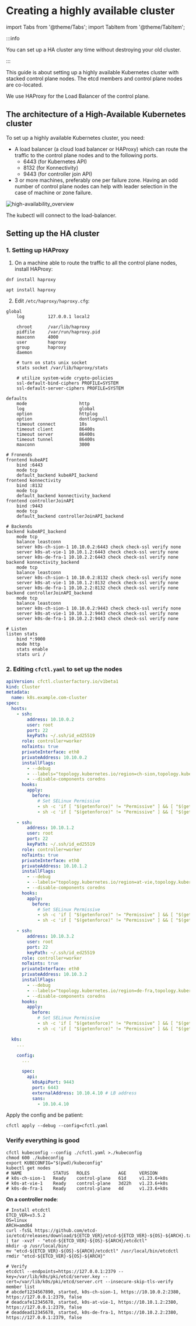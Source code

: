 # Creating a highly available cluster

import Tabs from '@theme/Tabs';
import TabItem from '@theme/TabItem';

:::info

You can set up a HA cluster any time without destroying your old cluster.

:::

This guide is about setting up a highly available Kubernetes cluster with stacked control plane nodes. The etcd members and control plane nodes are co-located.

We use HAProxy for the Load Balancer of the control plane.

## The architecture of a High-Available Kubernetes cluster

To set up a highly available Kubernetes cluster, you need:

- A load balancer (a cloud load balancer or HAProxy) which can route the traffic to the control plane nodes and to the following ports.
  - 6443 (for Kubernetes API)
  - 8132 (for Konnectivity)
  - 9443 (for controller join API)
- 3 or more machines, preferably one per failure zone. Having an odd number of control plane nodes can help with leader selection in the case of machine or zone failure.

<div style={{textAlign: 'center'}}>

![high-availability_overview](03-high-availability.assets/high-availability_overview.png#white-bg)

</div>

The kubectl will connect to the load-balancer.

## Setting up the HA cluster

### 1. Setting up HAProxy

1. On a machine able to route the traffic to all the control plane nodes, install HAProxy:

<Tabs groupId="os">
  <TabItem value="dnf" label="dnf" default>

```shell title="root@haproxy"
dnf install haproxy
```

  </TabItem>
  <TabItem value="apt" label="apt" default>

```shell title="root@haproxy"
apt install haproxy
```

  </TabItem>
</Tabs>

2. Edit `/etc/haproxy/haproxy.cfg`:

```properties title="/etc/haproxy/haproxy.cfg"
global
    log         127.0.0.1 local2

    chroot      /var/lib/haproxy
    pidfile     /var/run/haproxy.pid
    maxconn     4000
    user        haproxy
    group       haproxy
    daemon

    # turn on stats unix socket
    stats socket /var/lib/haproxy/stats

    # utilize system-wide crypto-policies
    ssl-default-bind-ciphers PROFILE=SYSTEM
    ssl-default-server-ciphers PROFILE=SYSTEM

defaults
    mode                    http
    log                     global
    option                  httplog
    option                  dontlognull
    timeout connect         10s
    timeout client          86400s
    timeout server          86400s
    timeout tunnel          86400s
    maxconn                 3000

# Fronends
frontend kubeAPI
    bind :6443
    mode tcp
    default_backend kubeAPI_backend
frontend konnectivity
    bind :8132
    mode tcp
    default_backend konnectivity_backend
frontend controllerJoinAPI
    bind :9443
    mode tcp
    default_backend controllerJoinAPI_backend

# Backends
backend kubeAPI_backend
    mode tcp
    balance leastconn
    server k0s-ch-sion-1 10.10.0.2:6443 check check-ssl verify none
    server k0s-at-vie-1 10.10.1.2:6443 check check-ssl verify none
    server k0s-de-fra-1 10.10.2.2:6443 check check-ssl verify none
backend konnectivity_backend
    mode tcp
    balance leastconn
    server k0s-ch-sion-1 10.10.0.2:8132 check check-ssl verify none
    server k0s-at-vie-1 10.10.1.2:8132 check check-ssl verify none
    server k0s-de-fra-1 10.10.2.2:8132 check check-ssl verify none
backend controllerJoinAPI_backend
    mode tcp
    balance leastconn
    server k0s-ch-sion-1 10.10.0.2:9443 check check-ssl verify none
    server k0s-at-vie-1 10.10.1.2:9443 check check-ssl verify none
    server k0s-de-fra-1 10.10.2.2:9443 check check-ssl verify none

# Listen
listen stats
    bind *:9000
    mode http
    stats enable
    stats uri /
```

### 2. Editing `cfctl.yaml` to set up the nodes

```yaml title="cfctl.yaml"
apiVersion: cfctl.clusterfactory.io/v1beta1
kind: Cluster
metadata:
  name: k8s.example.com-cluster
spec:
  hosts:
    - ssh:
        address: 10.10.0.2
        user: root
        port: 22
        keyPath: ~/.ssh/id_ed25519
      role: controller+worker
      noTaints: true
      privateInterface: eth0
      privateAddress: 10.10.0.2
      installFlags:
        - --debug
        - --labels="topology.kubernetes.io/region=ch-sion,topology.kubernetes.io/zone=ch-sion-1"
        - --disable-components coredns
      hooks:
        apply:
          before:
            # Set SELinux Permissive
            - sh -c 'if [ "$(getenforce)" != "Permissive" ] && [ "$(getenforce)" != "Disabled" ]; then sed -i s/^SELINUX=.*$/SELINUX=permissive/ /etc/selinux/config; fi'
            - sh -c 'if [ "$(getenforce)" != "Permissive" ] && [ "$(getenforce)" != "Disabled" ]; then setenforce 0; fi'

    - ssh:
        address: 10.10.1.2
        user: root
        port: 22
        keyPath: ~/.ssh/id_ed25519
      role: controller+worker
      noTaints: true
      privateInterface: eth0
      privateAddress: 10.10.1.2
      installFlags:
        - --debug
        - --labels="topology.kubernetes.io/region=at-vie,topology.kubernetes.io/zone=at-vie-1"
        - --disable-components coredns
      hooks:
        apply:
          before:
            # Set SELinux Permissive
            - sh -c 'if [ "$(getenforce)" != "Permissive" ] && [ "$(getenforce)" != "Disabled" ]; then sed -i s/^SELINUX=.*$/SELINUX=permissive/ /etc/selinux/config; fi'
            - sh -c 'if [ "$(getenforce)" != "Permissive" ] && [ "$(getenforce)" != "Disabled" ]; then setenforce 0; fi'

    - ssh:
        address: 10.10.3.2
        user: root
        port: 22
        keyPath: ~/.ssh/id_ed25519
      role: controller+worker
      noTaints: true
      privateInterface: eth0
      privateAddress: 10.10.3.2
      installFlags:
        - --debug
        - --labels="topology.kubernetes.io/region=de-fra,topology.kubernetes.io/zone=de-fra-1"
        - --disable-components coredns
      hooks:
        apply:
          before:
            # Set SELinux Permissive
            - sh -c 'if [ "$(getenforce)" != "Permissive" ] && [ "$(getenforce)" != "Disabled" ]; then sed -i s/^SELINUX=.*$/SELINUX=permissive/ /etc/selinux/config; fi'
            - sh -c 'if [ "$(getenforce)" != "Permissive" ] && [ "$(getenforce)" != "Disabled" ]; then setenforce 0; fi'

  k0s:
    ...

    config:
      ...

      spec:
        api:
          k0sApiPort: 9443
          port: 6443
          externalAddress: 10.10.4.10 # LB address
          sans:
            - 10.10.4.10
```

Apply the config and be patient:

```shell
cfctl apply --debug --config=cfctl.yaml
```

### Verify everything is good

```shell
cfctl kubeconfig --config ./cfctl.yaml >./kubeconfig
chmod 600 ./kubeconfig
export KUBECONFIG="$(pwd)/kubeconfig"
kubectl get nodes
# NAME            STATUS   ROLES           AGE     VERSION
# k0s-ch-sion-1   Ready    control-plane   61d     v1.23.6+k0s
# k0s-at-vie-1    Ready    control-plane   3d22h   v1.23.6+k0s
# k0s-de-fra-1    Ready    control-plane   4d      v1.23.6+k0s
```

**On a controller node**:

```shell
# Install etcdctl
ETCD_VER=v3.5.2
OS=linux
ARCH=amd64
curl -fsSL https://github.com/etcd-io/etcd/releases/download/${ETCD_VER}/etcd-${ETCD_VER}-${OS}-${ARCH}.tar.gz | tar -xvzf - "etcd-${ETCD_VER}-${OS}-${ARCH}/etcdctl"
mkdir -p /usr/local/bin/
mv "etcd-${ETCD_VER}-${OS}-${ARCH}/etcdctl" /usr/local/bin/etcdctl
rmdir "etcd-${ETCD_VER}-${OS}-${ARCH}"

# Verify
etcdctl --endpoints=https://127.0.0.1:2379 --key=/var/lib/k0s/pki/etcd/server.key --cert=/var/lib/k0s/pki/etcd/server.crt --insecure-skip-tls-verify member list
# abcdef1234567890, started, k0s-ch-sion-1, https://10.10.0.2:2380, https://127.0.0.1:2379, false
# deadcafe12345678, started, k0s-at-vie-1, https://10.10.1.2:2380, https://127.0.0.1:2379, false
# deaddead12345678, started, k0s-de-fra-1, https://10.10.2.2:2380, https://127.0.0.1:2379, false
```
